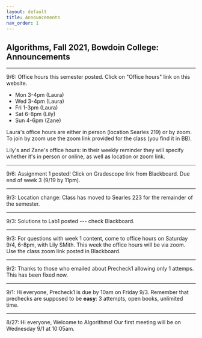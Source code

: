 ```yaml
---
layout: default 
title: Announcements
nav_order: 1
---
```




## Algorithms,  Fall 2021, Bowdoin College: Announcements 



***

9/6: Office hours this semester posted.  Click on "Office hours" link on this website.  
* Mon 3-4pm (Laura)
* Wed 3-4pm (Laura)
* Fri 1-3pm  (Laura)
* Sat 6-8pm (Lily)
* Sun 4-6pm (Zane)


Laura's office hours are either in person (location Searles 219)  or by zoom. To join by zoom use the zoom link provided for the class (you find it in BB).

Lily's and Zane's office hours: in their weekly reminder they will  specify whether it's in person or online, as well as location or zoom link.


***

9/6:  Assignment 1 posted! Click on Gradescope link from Blackboard.  Due end of week 3 (9/19 by 11pm). 


***

9/3: Location change:   Class has moved to Searles 223 for the remainder of the semester. 

***

9/3:  Solutions to Lab1 posted --- check Blackboard. 

***

9/3:  For questions with week 1 content, come to office hours on Saturday 9/4, 6-8pm, with Lily SMith. This week the office hours will be via zoom.  Use the class zoom link posted in Blackboard. 

***

9/2: Thanks to those who emailed about Precheck1 allowing only 1 attemps. This has been fixed now. 

***

9/1:  Hi everyone, Precheck1 is due by 10am on Friday 9/3. Remember that prechecks are supposed to be __easy__: 3 attempts, open books, unlimited time. 

***

8/27:  Hi everyone, Welcome to Algorithms! Our first meeting will be on Wednesday 9/1 at 10:05am. 
